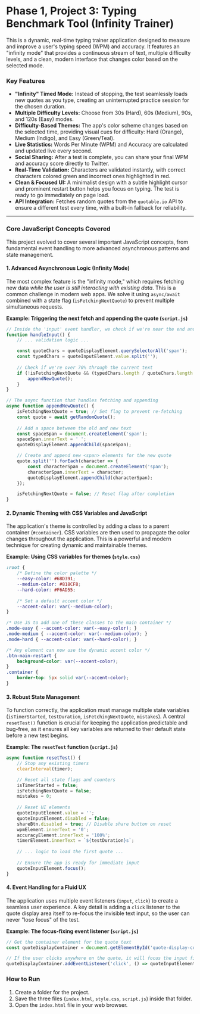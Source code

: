 # Phase 1, Project 3: Typing Benchmark Tool (Infinity Trainer)

This is a dynamic, real-time typing trainer application designed to measure and improve a user's typing speed (WPM) and accuracy. It features an "infinity mode" that provides a continuous stream of text, multiple difficulty levels, and a clean, modern interface that changes color based on the selected mode.



### Key Features

-   **"Infinity" Timed Mode:** Instead of stopping, the test seamlessly loads new quotes as you type, creating an uninterrupted practice session for the chosen duration.
-   **Multiple Difficulty Levels:** Choose from 30s (Hard), 60s (Medium), 90s, and 120s (Easy) modes.
-   **Difficulty-Based Themes:** The app's color scheme changes based on the selected time, providing visual cues for difficulty: Hard (Orange), Medium (Indigo), and Easy (Green/Teal).
-   **Live Statistics:** Words Per Minute (WPM) and Accuracy are calculated and updated live every second.
-   **Social Sharing:** After a test is complete, you can share your final WPM and accuracy score directly to Twitter.
-   **Real-Time Validation:** Characters are validated instantly, with correct characters colored green and incorrect ones highlighted in red.
-   **Clean & Focused UI:** A minimalist design with a subtle highlight cursor and prominent restart button helps you focus on typing. The test is ready to go immediately on page load.
-   **API Integration:** Fetches random quotes from the `quotable.io` API to ensure a different test every time, with a built-in fallback for reliability.

---

### Core JavaScript Concepts Covered

This project evolved to cover several important JavaScript concepts, from fundamental event handling to more advanced asynchronous patterns and state management.

#### 1. Advanced Asynchronous Logic (Infinity Mode)

The most complex feature is the "infinity mode," which requires fetching new data *while the user is still interacting with existing data*. This is a common challenge in modern web apps. We solve it using `async/await` combined with a state flag (`isFetchingNextQuote`) to prevent multiple simultaneous requests.

**Example: Triggering the next fetch and appending the quote (`script.js`)**

```javascript
// Inside the 'input' event handler, we check if we're near the end and not already fetching.
function handleInput() {
    // ... validation logic ...

    const quoteChars = quoteDisplayElement.querySelectorAll('span');
    const typedChars = quoteInputElement.value.split('');
    
    // Check if we're over 70% through the current text
    if (!isFetchingNextQuote && (typedChars.length / quoteChars.length > 0.7)) {
        appendNewQuote();
    }
}

// The async function that handles fetching and appending
async function appendNewQuote() {
    isFetchingNextQuote = true; // Set flag to prevent re-fetching
    const quote = await getRandomQuote();
    
    // Add a space between the old and new text
    const spaceSpan = document.createElement('span');
    spaceSpan.innerText = ' ';
    quoteDisplayElement.appendChild(spaceSpan);

    // Create and append new <span> elements for the new quote
    quote.split('').forEach(character => {
        const characterSpan = document.createElement('span');
        characterSpan.innerText = character;
        quoteDisplayElement.appendChild(characterSpan);
    });

    isFetchingNextQuote = false; // Reset flag after completion
}
```

#### 2. Dynamic Theming with CSS Variables and JavaScript

The application's theme is controlled by adding a class to a parent container (`#container`). CSS variables are then used to propagate the color changes throughout the application. This is a powerful and modern technique for creating dynamic and maintainable themes.

**Example: Using CSS variables for themes (`style.css`)**

```css
:root {
    /* Define the color palette */
    --easy-color: #68D391;
    --medium-color: #818CF8;
    --hard-color: #F6AD55;
    
    /* Set a default accent color */
    --accent-color: var(--medium-color);
}

/* Use JS to add one of these classes to the main container */
.mode-easy { --accent-color: var(--easy-color); }
.mode-medium { --accent-color: var(--medium-color); }
.mode-hard { --accent-color: var(--hard-color); }

/* Any element can now use the dynamic accent color */
.btn-main-restart {
    background-color: var(--accent-color);
}
.container {
    border-top: 5px solid var(--accent-color);
}
```

#### 3. Robust State Management

To function correctly, the application must manage multiple state variables (`isTimerStarted`, `testDuration`, `isFetchingNextQuote`, `mistakes`). A central `resetTest()` function is crucial for keeping the application predictable and bug-free, as it ensures all key variables are returned to their default state before a new test begins.

**Example: The `resetTest` function (`script.js`)**

```javascript
async function resetTest() {
    // Stop any existing timers
    clearInterval(timer);

    // Reset all state flags and counters
    isTimerStarted = false;
    isFetchingNextQuote = false;
    mistakes = 0;
    
    // Reset UI elements
    quoteInputElement.value = '';
    quoteInputElement.disabled = false;
    shareBtn.disabled = true; // Disable share button on reset
    wpmElement.innerText = '0';
    accuracyElement.innerText = '100%';
    timerElement.innerText = `${testDuration}s`;
    
    // ... logic to load the first quote ...
    
    // Ensure the app is ready for immediate input
    quoteInputElement.focus();
}
```

#### 4. Event Handling for a Fluid UX

The application uses multiple event listeners (`input`, `click`) to create a seamless user experience. A key detail is adding a `click` listener to the quote display area itself to re-focus the invisible text input, so the user can never "lose focus" of the test.

**Example: The focus-fixing event listener (`script.js`)**
```javascript
// Get the container element for the quote text
const quoteDisplayContainer = document.getElementById('quote-display-container');

// If the user clicks anywhere on the quote, it will focus the input field
quoteDisplayContainer.addEventListener('click', () => quoteInputElement.focus());
```

### How to Run

1.  Create a folder for the project.
2.  Save the three files (`index.html`, `style.css`, `script.js`) inside that folder.
3.  Open the `index.html` file in your web browser.